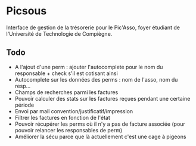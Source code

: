 # Picsous

Interface de gestion de la trésorerie pour le Pic'Asso, foyer étudiant de l'Université de Technologie de Compiègne.

## Todo

* A l'ajout d'une perm : ajouter l'autocomplete pour le nom du responsable + check s'il est cotisant ainsi
* Autocomplete sur les données des perms : nom de l'asso, nom du resp...
* Champs de recherches parmi les factures
* Pouvoir calculer des stats sur les factures reçues pendant une certaine période
* Envoi par mail convention/justificatif/impression
* Filtrer les factures en fonction de l'état
* Pouvoir récupérer les perms où il n'y a pas de facture associée (pour pouvoir relancer les responsables de perm)
* Améliorer la sécu parce que là actuellement c'est une cage à pigeons
